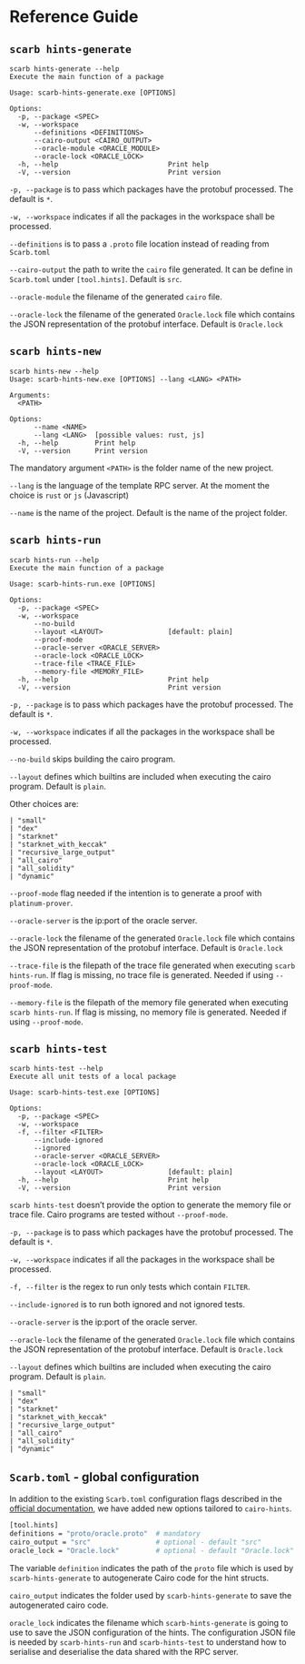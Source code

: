 # Reference Guide

## `scarb hints-generate`

```
scarb hints-generate --help
Execute the main function of a package

Usage: scarb-hints-generate.exe [OPTIONS]

Options:
  -p, --package <SPEC>
  -w, --workspace
      --definitions <DEFINITIONS>
      --cairo-output <CAIRO_OUTPUT>
      --oracle-module <ORACLE_MODULE>
      --oracle-lock <ORACLE_LOCK>
  -h, --help                           Print help
  -V, --version                        Print version
```

`-p, --package` is to pass which packages have the protobuf processed. The default is `*`.

`-w, --workspace` indicates if all the packages in the workspace shall be processed.

`--definitions` is to pass a `.proto` file location instead of reading from `Scarb.toml`

`--cairo-output` the path to write the `cairo` file generated. It can be define in `Scarb.toml` under `[tool.hints]`. Default is `src`.

`--oracle-module` the filename of the generated `cairo` file.

`--oracle-lock` the filename of the generated `Oracle.lock` file which contains the JSON representation of the protobuf interface. Default is `Oracle.lock`

## `scarb hints-new`

```
scarb hints-new --help
Usage: scarb-hints-new.exe [OPTIONS] --lang <LANG> <PATH>

Arguments:
  <PATH>

Options:
      --name <NAME>
      --lang <LANG>  [possible values: rust, js]
  -h, --help         Print help
  -V, --version      Print version
```

The mandatory argument `<PATH>` is the folder name of the new project.

`--lang` is the language of the template RPC server. At the moment the choice is `rust` or `js` (Javascript)

`--name` is the name of the project. Default is the name of the project folder.

## `scarb hints-run`

```
scarb hints-run --help
Execute the main function of a package

Usage: scarb-hints-run.exe [OPTIONS]

Options:
  -p, --package <SPEC>
  -w, --workspace
      --no-build
      --layout <LAYOUT>                [default: plain]
      --proof-mode
      --oracle-server <ORACLE_SERVER>
      --oracle-lock <ORACLE_LOCK>
      --trace-file <TRACE_FILE>
      --memory-file <MEMORY_FILE>
  -h, --help                           Print help
  -V, --version                        Print version
```

`-p, --package` is to pass which packages have the protobuf processed. The default is `*`.

`-w, --workspace` indicates if all the packages in the workspace shall be processed.

`--no-build` skips building the cairo program.

`--layout` defines which builtins are included when executing the cairo program. Default is `plain`.

Other choices are:

```
| "small"
| "dex"
| "starknet"
| "starknet_with_keccak"
| "recursive_large_output"
| "all_cairo"
| "all_solidity"
| "dynamic"
```

`--proof-mode` flag needed if the intention is to generate a proof with `platinum-prover`.

`--oracle-server` is the ip:port of the oracle server.

`--oracle-lock` the filename of the generated `Oracle.lock` file which contains the JSON representation of the protobuf interface. Default is `Oracle.lock`

`--trace-file` is the filepath of the trace file generated when executing `scarb hints-run`. If flag is missing, no trace file is generated. Needed if using `--proof-mode`.

`--memory-file` is the filepath of the memory file generated when executing `scarb hints-run`. If flag is missing, no memory file is generated. Needed if using `--proof-mode`.

## `scarb hints-test`

```
scarb hints-test --help
Execute all unit tests of a local package

Usage: scarb-hints-test.exe [OPTIONS]

Options:
  -p, --package <SPEC>                
  -w, --workspace                      
  -f, --filter <FILTER>                
      --include-ignored                
      --ignored                        
      --oracle-server <ORACLE_SERVER>  
      --oracle-lock <ORACLE_LOCK>
      --layout <LAYOUT>                [default: plain]
  -h, --help                           Print help
  -V, --version                        Print version
```

`scarb hints-test` doesn’t provide the option to generate the memory file or trace file. Cairo programs are tested without `--proof-mode`.

`-p, --package` is to pass which packages have the protobuf processed. The default is `*`.

`-w, --workspace` indicates if all the packages in the workspace shall be processed.

`-f, --filter` is the regex to run only tests which contain `FILTER`.

`--include-ignored` is to run both ignored and not ignored tests.

`--oracle-server` is the ip:port of the oracle server.

`--oracle-lock` the filename of the generated `Oracle.lock` file which contains the JSON representation of the protobuf interface. Default is `Oracle.lock`

`--layout` defines which builtins are included when executing the cairo program. Default is `plain`.

```
| "small"
| "dex"
| "starknet"
| "starknet_with_keccak"
| "recursive_large_output"
| "all_cairo"
| "all_solidity"
| "dynamic"
```

## `Scarb.toml` - global configuration

In addition to the existing `Scarb.toml` configuration flags described in the [official documentation](https://docs.swmansion.com/scarb/docs/reference/manifest.html), we have added new options tailored to `cairo-hints`.

```bash
[tool.hints]
definitions = "proto/oracle.proto"  # mandatory
cairo_output = "src"                # optional - default "src"
oracle_lock = "Oracle.lock"         # optional - default "Oracle.lock"

```

The variable `definition` indicates the path of the `proto` file which is used by `scarb-hints-generate` to autogenerate Cairo code for the hint structs.

`cairo_output` indicates the folder used by `scarb-hints-generate` to save the autogenerated cairo code.

`oracle_lock` indicates the filename which `scarb-hints-generate` is going to use to save the JSON configuration of the hints. The configuration JSON file is needed by `scarb-hints-run` and `scarb-hints-test` to understand how to serialise and deserialise the data shared with the RPC server.

